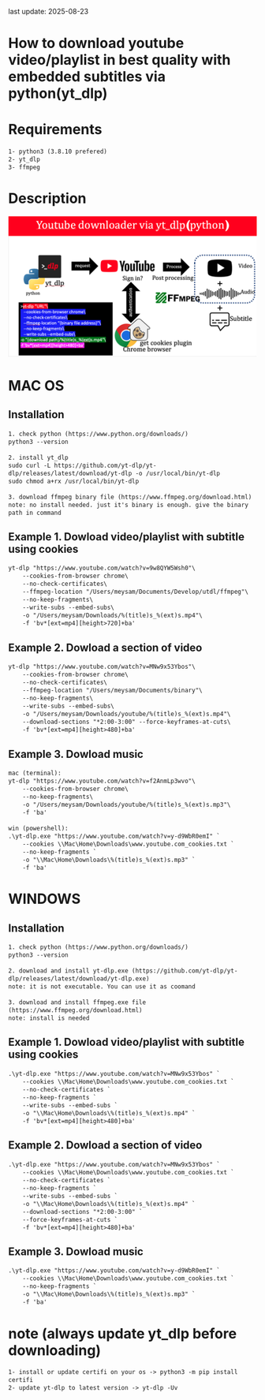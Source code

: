 last update: 2025-08-23

# How to download youtube video/playlist in best quality with embedded subtitles via python(yt_dlp)

# Requirements
```
1- python3 (3.8.10 prefered)
2- yt_dlp
3- ffmpeg
```

# Description

![Alt text](image.png)

# MAC OS

## Installation
```
1. check python (https://www.python.org/downloads/)
python3 --version 

2. install yt_dlp
sudo curl -L https://github.com/yt-dlp/yt-dlp/releases/latest/download/yt-dlp -o /usr/local/bin/yt-dlp
sudo chmod a+rx /usr/local/bin/yt-dlp

3. download ffmpeg binary file (https://www.ffmpeg.org/download.html)
note: no install needed. just it's binary is enough. give the binary path in command
```

## Example 1. Dowload video/playlist with subtitle using cookies
```
yt-dlp "https://www.youtube.com/watch?v=9w8QYW5Wsh0"\
    --cookies-from-browser chrome\
    --no-check-certificates\
    --ffmpeg-location "/Users/meysam/Documents/Develop/utdl/ffmpeg"\
    --no-keep-fragments\
    --write-subs --embed-subs\
    -o "/Users/meysam/Downloads/%(title)s_%(ext)s.mp4"\
    -f 'bv*[ext=mp4][height>720]+ba' 
```
## Example 2. Dowload a section of video
```
yt-dlp "https://www.youtube.com/watch?v=MNw9x53Ybos"\
    --cookies-from-browser chrome\
    --no-check-certificates\
    --ffmpeg-location "/Users/meysam/Documents/binary"\
    --no-keep-fragments\
    --write-subs --embed-subs\
    -o "/Users/meysam/Downloads/youtube/%(title)s_%(ext)s.mp4"\
    --download-sections "*2:00-3:00" --force-keyframes-at-cuts\
    -f 'bv*[ext=mp4][height>480]+ba'

```
## Example 3. Dowload music
```
mac (terminal):
yt-dlp "https://www.youtube.com/watch?v=f2AnmLp3wvo"\
    --cookies-from-browser chrome\
    --no-keep-fragments\
    -o "/Users/meysam/Downloads/youtube/%(title)s_%(ext)s.mp3"\
    -f 'ba'

win (powershell):
.\yt-dlp.exe "https://www.youtube.com/watch?v=y-d9WbR0emI" `
    --cookies \\Mac\Home\Downloads\www.youtube.com_cookies.txt `
    --no-keep-fragments `
    -o "\\Mac\Home\Downloads\%(title)s_%(ext)s.mp3" `
    -f 'ba'
```



# WINDOWS
## Installation
```
1. check python (https://www.python.org/downloads/)
python3 --version 

2. download and install yt-dlp.exe (https://github.com/yt-dlp/yt-dlp/releases/latest/download/yt-dlp.exe)
note: it is not executable. You can use it as coomand

3. download and install ffmpeg.exe file (https://www.ffmpeg.org/download.html)
note: install is needed
```

## Example 1. Dowload video/playlist with subtitle using cookies
```
.\yt-dlp.exe "https://www.youtube.com/watch?v=MNw9x53Ybos" `
    --cookies \\Mac\Home\Downloads\www.youtube.com_cookies.txt `
    --no-check-certificates `
    --no-keep-fragments `
    --write-subs --embed-subs `
    -o "\\Mac\Home\Downloads\%(title)s_%(ext)s.mp4" `
    -f 'bv*[ext=mp4][height>480]+ba'
```
## Example 2. Dowload a section of video
```
.\yt-dlp.exe "https://www.youtube.com/watch?v=MNw9x53Ybos" `
    --cookies \\Mac\Home\Downloads\www.youtube.com_cookies.txt `
    --no-check-certificates `
    --no-keep-fragments `
    --write-subs --embed-subs `
    -o "\\Mac\Home\Downloads\%(title)s_%(ext)s.mp4" `
    --download-sections "*2:00-3:00" `
	--force-keyframes-at-cuts `
    -f 'bv*[ext=mp4][height>480]+ba'
```
## Example 3. Dowload music
```
.\yt-dlp.exe "https://www.youtube.com/watch?v=y-d9WbR0emI" `
    --cookies \\Mac\Home\Downloads\www.youtube.com_cookies.txt `
    --no-keep-fragments `
    -o "\\Mac\Home\Downloads\%(title)s_%(ext)s.mp3" `
    -f 'ba'
```

# note (always update yt_dlp before downloading)
```
1- install or update certifi on your os -> python3 -m pip install certifi
2- update yt-dlp to latest version -> yt-dlp -Uv
```